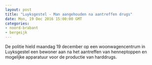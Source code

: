 ```yaml
---
layout: post
title: "Luyksgestel - Man aangehouden na aantreffen drugs"
date: Mon, 19 Dec 2016 15:00:00 GMT
categories: 
- noord-brabant 
- bergeijk 
---
```


De politie hield maandag 19 december op een woonwagencentrum in Luyksgestel een bewoner aan na het aantreffen van henneptoppen en mogelijke apparatuur voor de productie van harddrugs.
